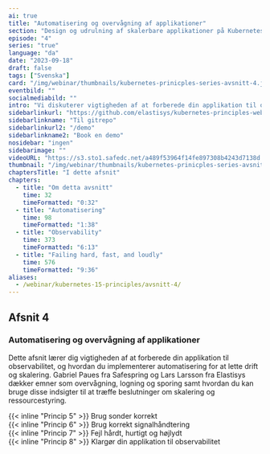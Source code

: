 ```yaml
---
ai: true
title: "Automatisering og overvågning af applikationer"
section: "Design og udrulning af skalerbare applikationer på Kubernetes"
episode: "4"
series: "true"
language: "da"
date: "2023-09-18"
draft: false
tags: ["Svenska"]
card: "/img/webinar/thumbnails/kubernetes-prinicples-series-avsnitt-4.jpeg"
eventbild: ""
socialmediabild: ""
intro: "Vi diskuterer vigtigheden af at forberede din applikation til observabilitet, og hvordan du implementerer automatisering for at lette drift og skalering."
sidebarlinkurl: "https://github.com/elastisys/kubernetes-principles-webinar-series"
sidebarlinkname: "Til gitrepo"
sidebarlinkurl2: "/demo"
sidebarlinkname2: "Book en demo"
nosidebar: "ingen"
sidebarimage: ""
videoURL: "https://s3.sto1.safedc.net/a489f53964f14fe897308b4243d7138d:processedvideos/safespring-elastisys_webcast_episode_4/master.m3u8"
thumbnail: "/img/webinar/thumbnails/kubernetes-prinicples-series-avsnitt-4.jpeg"
chaptersTitle: "I dette afsnit"
chapters:
  - title: "Om detta avsnitt"
    time: 32
    timeFormatted: "0:32"
  - title: "Automatisering"
    time: 98
    timeFormatted: "1:38"
  - title: "Observability"
    time: 373
    timeFormatted: "6:13"
  - title: "Failing hard, fast, and loudly"
    time: 576
    timeFormatted: "9:36"
aliases:
  - /webinar/kubernetes-15-principles/avsnitt-4/
---
```


## Afsnit 4

### Automatisering og overvågning af applikationer

Dette afsnit lærer dig vigtigheden af at forberede din applikation til observabilitet, og hvordan du implementerer automatisering for at lette drift og skalering. Gabriel Paues fra Safespring og Lars Larsson fra Elastisys dækker emner som overvågning, logning og sporing samt hvordan du kan bruge disse indsigter til at træffe beslutninger om skalering og ressourcestyring.

{{< inline "Princip 5" >}} Brug sonder korrekt  
{{< inline "Princip 6" >}} Brug korrekt signalhåndtering  
{{< inline "Princip 7" >}} Fejl hårdt, hurtigt og højlydt  
{{< inline "Princip 8" >}} Klargør din applikation til observabilitet